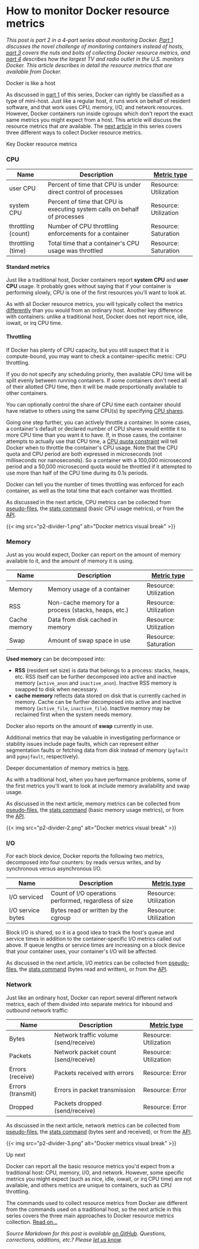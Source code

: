 # How to monitor Docker resource metrics


*This post is part 2 in a 4-part series about monitoring Docker. [Part 1](/blog/the-docker-monitoring-problem/) discusses the novel challenge of monitoring containers instead of hosts, [part 3](/blog/how-to-collect-docker-metrics) covers the nuts and bolts of collecting Docker resource metrics, and [part 4](/blog/iheartradio-monitors-docker/) describes how the largest TV and radio outlet in the U.S. monitors Docker. This article describes in detail the resource metrics that are available from Docker.*

Docker is like a host


As discussed in [part 1](/blog/the-docker-monitoring-problem/) of this series, Docker can rightly be classified as a type of mini-host. Just like a regular host, it runs work on behalf of resident software, and that work uses CPU, memory, I/O, and network resources. However, Docker containers run inside cgroups which don't report the exact same metrics you might expect from a host. This article will discuss the resource metrics that *are* available. The [next article](/blog/how-to-collect-docker-metrics) in this series covers three different ways to collect Docker resource metrics.

Key Docker resource metrics



### CPU




<table>
<thead>
<tr class="header">
<th><strong>Name</strong></th>
<th><strong>Description</strong></th>
<th><strong><a href="/blog/monitoring-101-collecting-data/">Metric type</a></strong></th>
</tr>
</thead>
<tbody>
<tr class="odd">
<td>user CPU</td>
<td>Percent of time that CPU is under direct control of processes</td>
<td>Resource: Utilization</td>
</tr>
<tr class="even">
<td>system CPU</td>
<td>Percent of time that CPU is executing system calls on behalf of processes</td>
<td>Resource: Utilization</td>
</tr>
<tr class="odd">
<td>throttling (count)</td>
<td>Number of CPU throttling enforcements for a container</td>
<td>Resource: Saturation</td>
</tr>
<tr class="even">
<td>throttling (time)</td>
<td>Total time that a container's CPU usage was throttled</td>
<td>Resource: Saturation</td>
</tr>
</tbody>
</table>



#### Standard metrics


Just like a traditional host, Docker containers report **system CPU** and **user CPU** usage. It probably goes without saying that if your container is performing slowly, CPU is one of the first resources you'll want to look at.

As with all Docker resource metrics, you will typically collect the metrics [differently](/blog/how-to-collect-docker-metrics) than you would from an ordinary host. Another key difference with containers: unlike a traditional host, Docker does not report nice, idle, iowait, or irq CPU time.

#### Throttling


If Docker has plenty of CPU capacity, but you still suspect that it is compute-bound, you may want to check a container-specific metric: CPU throttling.

If you do not specify any scheduling priority, then available CPU time will be split evenly between running containers. If some containers don't need all of their allotted CPU time, then it will be made proportionally available to other containers.

You can optionally control the share of CPU time each container should have relative to others using the same CPU(s) by specifying [CPU shares](https://docs.docker.com/engine/reference/run/#cpu-share-constraint).

Going one step further, you can actively throttle a container. In some cases, a container's default or declared number of CPU shares would entitle it to more CPU time than you want it to have. If, in those cases, the container attempts to actually use that CPU time, a [CPU quota constraint](https://docs.docker.com/engine/reference/run/#cpu-quota-constraint) will tell Docker when to throttle the container's CPU usage. Note that the CPU quota and CPU period are both expressed in microseconds (not milliseconds nor nanoseconds). So a container with a 100,000 microsecond period and a 50,000 microsecond quota would be throttled if it attempted to use more than half of the CPU time during its 0.1s periods.

Docker can tell you the number of times throttling was enforced for each container, as well as the total time that each container was throttled.

As discussed in the next article, CPU metrics can be collected from [pseudo-files](/blog/how-to-collect-docker-metrics/#pseudo-files-cpu), the [stats command](/blog/how-to-collect-docker-metrics/#stats-cpu) (basic CPU usage metrics), or from the [API](/blog/how-to-collect-docker-metrics/#api-cpu).

{{< img src="p2-divider-1.png" alt="Docker metrics visual break" >}}

### Memory


Just as you would expect, Docker can report on the amount of memory available to it, and the amount of memory it is using.



<table>
<thead>
<tr class="header">
<th><strong>Name</strong></th>
<th><strong>Description</strong></th>
<th><strong><a href="/blog/monitoring-101-collecting-data/">Metric type</a></strong></th>
</tr>
</thead>
<tbody>
<tr class="odd">
<td>Memory</td>
<td>Memory usage of a container</td>
<td>Resource: Utilization</td>
</tr>
<tr class="even">
<td>RSS</td>
<td>Non-cache memory for a process (stacks, heaps, etc.)</td>
<td>Resource: Utilization</td>
</tr>
<tr class="odd">
<td>Cache memory</td>
<td>Data from disk cached in memory</td>
<td>Resource: Utilization</td>
</tr>
<tr class="even">
<td>Swap</td>
<td>Amount of swap space in use</td>
<td>Resource: Saturation</td>
</tr>
</tbody>
</table>



**Used memory** can be decomposed into:



-   **RSS** (resident set size) is data that belongs to a process: stacks, heaps, etc. RSS itself can be further decomposed into active and inactive memory (`active_anon` and `inactive_anon`). Inactive RSS memory is swapped to disk when necessary.
-   **cache memory** reflects data stored on disk that is currently cached in memory. Cache can be further decomposed into active and inactive memory (`active_file`, `inactive_file`). Inactive memory may be reclaimed first when the system needs memory.



Docker also reports on the amount of **swap** currently in use.

Additional metrics that may be valuable in investigating performance or stability issues include page faults, which can represent either segmentation faults or fetching data from disk instead of memory (`pgfault` and `pgmajfault`, respectively).

Deeper documentation of memory metrics is [here](http://blog.docker.com/2013/10/gathering-lxc-docker-containers-metrics/#memory-metrics).

As with a traditional host, when you have performance problems, some of the first metrics you'll want to look at include memory availability and swap usage.

As discussed in the next article, memory metrics can be collected from [pseudo-files](/blog/how-to-collect-docker-metrics/#pseudo-files-memory), the [stats command](/blog/how-to-collect-docker-metrics/#stats-memory) (basic memory usage metrics), or from the [API](/blog/how-to-collect-docker-metrics/#api-memory).

{{< img src="p2-divider-2.png" alt="Docker metrics visual break" >}}

### I/O


For each block device, Docker reports the following two metrics, decomposed into four counters: by reads versus writes, and by synchronous versus asynchronous I/O.



<table>
<thead>
<tr class="header">
<th><strong>Name</strong></th>
<th><strong>Description</strong></th>
<th><strong><a href="/blog/monitoring-101-collecting-data/">Metric type</a></strong></th>
</tr>
</thead>
<tbody>
<tr class="odd">
<td>I/O serviced</td>
<td>Count of I/O operations performed, regardless of size</td>
<td>Resource: Utilization</td>
</tr>
<tr class="even">
<td>I/O service bytes</td>
<td>Bytes read or written by the cgroup</td>
<td>Resource: Utilization</td>
</tr>
</tbody>
</table>



Block I/O is shared, so it is a good idea to track the host's queue and service times in addition to the container-specific I/O metrics called out above. If queue lengths or service times are increasing on a block device that your container uses, your container's I/O will be affected.

As discussed in the next article, I/O metrics can be collected from [pseudo-files](/blog/how-to-collect-docker-metrics/#pseudo-files-io), the [stats command](/blog/how-to-collect-docker-metrics/#stats-memory) (bytes read and written), or from the [API](/blog/how-to-collect-docker-metrics/#api-io).

### Network


Just like an ordinary host, Docker can report several different network metrics, each of them divided into separate metrics for inbound and outbound network traffic:



<table>
<thead>
<tr class="header">
<th><strong>Name</strong></th>
<th><strong>Description</strong></th>
<th><strong><a href="/blog/monitoring-101-collecting-data/">Metric type</a></strong></th>
</tr>
</thead>
<tbody>
<tr class="odd">
<td>Bytes</td>
<td>Network traffic volume (send/receive)</td>
<td>Resource: Utilization</td>
</tr>
<tr class="even">
<td>Packets</td>
<td>Network packet count (send/receive)</td>
<td>Resource: Utilization</td>
</tr>
<tr class="odd">
<td>Errors (receive)</td>
<td>Packets received with errors</td>
<td>Resource: Error</td>
</tr>
<tr class="even">
<td>Errors (transmit)</td>
<td>Errors in packet transmission</td>
<td>Resource: Error</td>
</tr>
<tr class="odd">
<td>Dropped</td>
<td>Packets dropped (send/receive)</td>
<td>Resource: Error</td>
</tr>
</tbody>
</table>



As discussed in the next article, network metrics can be collected from [pseudo-files](/blog/how-to-collect-docker-metrics/#pseudo-files-network), the [stats command](/blog/how-to-collect-docker-metrics/#stats-network) (bytes sent and received), or from the [API](/blog/how-to-collect-docker-metrics/#api-network).

{{< img src="p2-divider-3.png" alt="Docker metrics visual break" >}}

Up next


Docker can report all the basic resource metrics you'd expect from a traditional host: CPU, memory, I/O, and network. However, some specific metrics you might expect (such as nice, idle, iowait, or irq CPU time) are not available, and others metrics are unique to containers, such as CPU throttling.

The commands used to collect resource metrics from Docker are different from the commands used on a traditional host, so the next article in this series covers the three main approaches to Docker resource metrics collection. [Read on...](/blog/how-to-collect-docker-metrics)



*Source Markdown for this post is available [on GitHub](https://github.com/DataDog/the-monitor/blob/master/docker/2_how_to_monitor_docker_resource_metrics.md). Questions, corrections, additions, etc.? Please [let us know](https://github.com/datadog/the-monitor/issues).*
